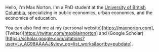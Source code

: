 Hello, I'm Max Norton. I'm a PhD student at the [University of British Columbia](https://economics.ubc.ca), specializing in public economics, urban economics, and the economics of education.

You can also find me at my (personal website)[https://maxnorton.com], (Twitter)[https://twitter.com/maxblairnorton] and (Google Scholar)[https://scholar.google.com/citations?user=Ly_AG98AAAAJ&view_op=list_works&sortby=pubdate].
